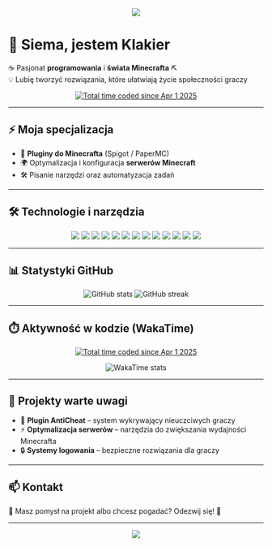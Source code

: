 <p align="center">
  <img src="https://capsule-render.vercel.app/api?type=waving&color=0:4facfe,100:00f2fe&height=200&section=header&text=Klakier%20On%20Top&fontSize=50&fontColor=fff&animation=twinkling" />
</p>

# 👋 Siema, jestem **Klakier**

☕ Pasjonat **programowania** i **świata Minecrafta** ⛏️  
💡 Lubię tworzyć rozwiązania, które ułatwiają życie społeczności graczy  

<p align="center">
  <a href="https://wakatime.com/@a53a84a4-f2b1-4d54-a55c-2148c15f0c12">
    <img src="https://wakatime.com/badge/user/a53a84a4-f2b1-4d54-a55c-2148c15f0c12.svg" alt="Total time coded since Apr 1 2025" />
  </a>
</p>

---

## ⚡ Moja specjalizacja
- 🔌 **Pluginy do Minecrafta** (Spigot / PaperMC)  
- 🌍 Optymalizacja i konfiguracja **serwerów Minecraft**  
- 🛠️ Pisanie narzędzi oraz automatyzacja zadań  

---

## 🛠️ Technologie i narzędzia
<p align="center">
  <img src="https://img.shields.io/badge/Java-ED8B00?style=for-the-badge&logo=openjdk&logoColor=white" />
  <img src="https://img.shields.io/badge/Kotlin-0095D5?style=for-the-badge&logo=kotlin&logoColor=white" />
  <img src="https://img.shields.io/badge/Python-3776AB?style=for-the-badge&logo=python&logoColor=white" />
  <img src="https://img.shields.io/badge/HTML5-E34F26?style=for-the-badge&logo=html5&logoColor=white" />
  <img src="https://img.shields.io/badge/CSS3-1572B6?style=for-the-badge&logo=css3&logoColor=white" />
  <img src="https://img.shields.io/badge/JavaScript-F7DF1E?style=for-the-badge&logo=javascript&logoColor=black" />
  <img src="https://img.shields.io/badge/TypeScript-3178C6?style=for-the-badge&logo=typescript&logoColor=white" />
  <img src="https://img.shields.io/badge/Ruby-CC342D?style=for-the-badge&logo=ruby&logoColor=white" />
  <img src="https://img.shields.io/badge/MySQL-005C84?style=for-the-badge&logo=mysql&logoColor=white" />
  <img src="https://img.shields.io/badge/SQL-4479A1?style=for-the-badge&logo=postgresql&logoColor=white" />
  <img src="https://img.shields.io/badge/Spigot-ED8106?style=for-the-badge&logo=minecraft&logoColor=white" />
  <img src="https://img.shields.io/badge/PaperMC-3DDC84?style=for-the-badge&logo=minecraft&logoColor=white" />
  <img src="https://img.shields.io/badge/Git-F05033?style=for-the-badge&logo=git&logoColor=white" />
</p>

---

## 📊 Statystyki GitHub
<p align="center">
  <img src="https://github-readme-stats.vercel.app/api?username=KlakierOnTop&show_icons=true&theme=tokyonight&hide_border=true" alt="GitHub stats" />
  <img src="https://github-readme-streak-stats.herokuapp.com?user=KlakierOnTop&theme=tokyonight&hide_border=true" alt="GitHub streak" />
</p>

---

## ⏱️ Aktywność w kodzie (WakaTime)
<p align="center">
  <a href="https://wakatime.com/@a53a84a4-f2b1-4d54-a55c-2148c15f0c12">
    <img src="https://wakatime.com/badge/user/a53a84a4-f2b1-4d54-a55c-2148c15f0c12.svg" alt="Total time coded since Apr 1 2025" />
  </a>
</p>

<p align="center">
  <img src="https://github-readme-stats.vercel.app/api/wakatime?username=KlakierOnTop&theme=tokyonight&hide_border=true" alt="WakaTime stats" />
</p>

---

## 🌟 Projekty warte uwagi
- 🧩 **Plugin AntiCheat** – system wykrywający nieuczciwych graczy  
- ⚡ **Optymalizacja serwerów** – narzędzia do zwiększania wydajności Minecrafta  
- 🔒 **Systemy logowania** – bezpieczne rozwiązania dla graczy  

---

## 📫 Kontakt
💬 Masz pomysł na projekt albo chcesz pogadać? Odezwij się! 🤝  

---

<p align="center">
  <img src="https://capsule-render.vercel.app/api?type=waving&color=0:00f2fe,100:4facfe&height=100&section=footer" />
</p>
